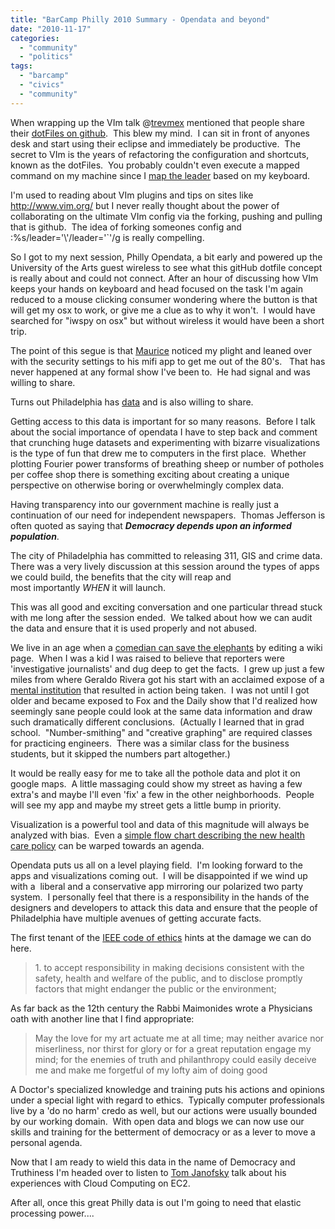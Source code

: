 ```yaml
---
title: "BarCamp Philly 2010 Summary - Opendata and beyond"
date: "2010-11-17"
categories: 
  - "community"
  - "politics"
tags: 
  - "barcamp"
  - "civics"
  - "community"
---
```


When wrapping up the VIm talk @[trevmex](http://twitter.com/trevmex) mentioned that people share their [dotFiles on github](https://github.com/search?type=Everything&language=vim&q=dotfile&repo=&langOverride=&x=0&y=0&start_value=1).  This blew my mind.  I can sit in front of anyones desk and start using their eclipse and immediately be productive.  The secret to VIm is the years of refactoring the configuration and shortcuts, known as the dotFiles.  You probably couldn't even execute a mapped command on my machine since I [map the leader](http://vimdoc.sourceforge.net/htmldoc/map.html#mapleader "Map your leader") based on my keyboard.

I'm used to reading about VIm plugins and tips on sites like http://www.vim.org/ but I never really thought about the power of collaborating on the ultimate VIm config via the forking, pushing and pulling that is github.  The idea of forking someones config and :%s/leader='\\'/leader='\`'/g is really compelling.

So I got to my next session, Philly Opendata, a bit early and powered up the University of the Arts guest wireless to see what this gitHub dotfile concept is really about and could not connect. After an hour of discussing how VIm keeps your hands on keyboard and head focused on the task I'm again reduced to a mouse clicking consumer wondering where the button is that will get my osx to work, or give me a clue as to why it won't.  I would have searched for "iwspy on osx" but without wireless it would have been a short trip.

The point of this segue is that [Maurice](https://twitter.com/mofro) noticed my plight and leaned over with the security settings to his mifi app to get me out of the 80's.   That has never happened at any formal show I've been to.  He had signal and was willing to share.

Turns out Philadelphia has [data](http://twitter.com/opendataphilly) and is also willing to share.

Getting access to this data is important for so many reasons.  Before I talk about the social importance of opendata I have to step back and comment that crunching huge datasets and experimenting with bizarre visualizations is the type of fun that drew me to computers in the first place.  Whether plotting Fourier power transforms of breathing sheep or number of potholes per coffee shop there is something exciting about creating a unique perspective on otherwise boring or overwhelmingly complex data.

Having transparency into our government machine is really just a continuation of our need for independent newspapers.  Thomas Jefferson is often quoted as saying that _**Democracy depends upon an informed population**_.

The city of Philadelphia has committed to releasing 311, GIS and crime data. There was a very lively discussion at this session around the types of apps we could build, the benefits that the city will reap and most importantly _WHEN_ it will launch.

This was all good and exciting conversation and one particular thread stuck with me long after the session ended.  We talked about how we can audit the data and ensure that it is used properly and not abused.

We live in an age when a [comedian can save the elephants](http://blog.compete.com/2007/02/16/colbert-report-wikipedia/) by editing a wiki page.  When I was a kid I was raised to believe that reporters were 'investigative journalists' and dug deep to get the facts.  I grew up just a few miles from where Geraldo Rivera got his start with an acclaimed expose of a [mental institution](http://en.wikipedia.org/wiki/Willowbrook_State_School#More_scandals_and_abuses) that resulted in action being taken.  I was not until I got older and became exposed to Fox and the Daily show that I'd realized how seemingly sane people could look at the same data information and draw such dramatically different conclusions.  (Actually I learned that in grad school.  "Number-smithing" and "creative graphing" are required classes for practicing engineers.  There was a similar class for the business students, but it skipped the numbers part altogether.)

It would be really easy for me to take all the pothole data and plot it on google maps.  A little massaging could show my street as having a few extra's and maybe I'll even 'fix' a few in the other neighborhoods.  People will see my app and maybe my street gets a little bump in priority.

Visualization is a powerful tool and data of this magnitude will always be analyzed with bias.  Even a [simple flow chart describing the new health care policy](http://radar.oreilly.com/2010/08/visualization-as-journalism.html) can be warped towards an agenda.

Opendata puts us all on a level playing field.  I'm looking forward to the apps and visualizations coming out.  I will be disappointed if we wind up with a  liberal and a conservative app mirroring our polarized two party system.  I personally feel that there is a responsibility in the hands of the designers and developers to attack this data and ensure that the people of Philadelphia have multiple avenues of getting accurate facts.

The first tenant of the [IEEE code of ethics](http://www.ieee.org/membership_services/membership/ethics_code.html) hints at the damage we can do here.

> 1\. to accept responsibility in making decisions consistent with the safety, health and welfare of the public, and to disclose promptly factors that might endanger the public or the environment;

As far back as the 12th century the Rabbi Maimonides wrote a Physicians oath with another line that I find appropriate:

> May the love for my art actuate me at all time; may neither avarice nor miserliness, nor thirst for glory or for a great reputation engage my mind; for the enemies of truth and philanthropy could easily deceive me and make me forgetful of my lofty aim of doing good

A Doctor's specialized knowledge and training puts his actions and opinions under a special light with regard to ethics.  Typically computer professionals live by a 'do no harm' credo as well, but our actions were usually bounded by our working domain.  With open data and blogs we can now use our skills and training for the betterment of democracy or as a lever to move a personal agenda.

Now that I am ready to wield this data in the name of Democracy and Truthiness I'm headed over to listen to [Tom Janofsky](http://twitter.com/tomjanofsky) talk about his experiences with Cloud Computing on EC2.

After all, once this great Philly data is out I'm going to need that elastic processing power....
